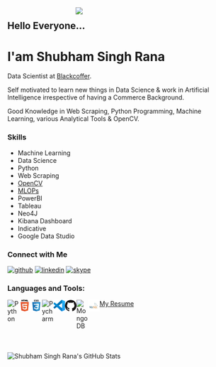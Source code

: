 <img align="right" width="350px" src="https://media2.giphy.com/media/7c8QeB0VMddFOuu4iR/giphy.gif?cid=ecf05e47moacnihxnkdk6n5c4u4c5re9p5gehrjne0e6kvsn&rid=giphy.gif&ct=g">
<!-- ![](https://media2.giphy.com/media/7c8QeB0VMddFOuu4iR/giphy.gif?cid=ecf05e47moacnihxnkdk6n5c4u4c5re9p5gehrjne0e6kvsn&rid=giphy.gif&ct=g) -->
<h2>Hello Everyone...</h2>
<h1>I'am Shubham Singh Rana</h1>

Data Scientist at [Blackcoffer](https://blackcoffer.com/).

Self motivated to learn new things in Data Science & work in Artificial Intelligence irrespective of having a Commerce Background.

Good Knowledge in Web Scraping, Python Programming, Machine Learning, various Analytical Tools & OpenCV.

### Skills

- Machine Learning
- Data Science
- Python
- Web Scraping
- [OpenCV](https://github.com/ssr-1998/OpenCV)
- [MLOPs](https://github.com/ssr-1998/Wine_Quality_MLOPs)
- PowerBI
- Tableau
- Neo4J
- Kibana Dashboard
- Indicative
- Google Data Studio

<!-- Machine Learning | Data Science | Python | Web Scraping | [OpenCV](https://github.com/ssr-1998/OpenCV) | [MLOPs](https://github.com/ssr-1998/Wine_Quality_MLOPs) | PowerBI | Tableau -->

<!-- ### Additional Informations

- 🔭 I’m currently working on [Food Recommendation System](https://github.com/ssr-1998/iNeuron_Food_Recommendation_Project_All_Files)
- 🌱 I’m currently learning [MLOPs](https://github.com/ssr-1998/Wine_Quality_MLOPs) & Artificial Intelligence -->

### Connect with Me

[<img src='https://cdn.jsdelivr.net/npm/simple-icons@3.0.1/icons/github.svg' alt='github' height='40'>](https://github.com/ssr-1998)  [<img src='https://image.flaticon.com/icons/png/512/174/174857.png' alt='linkedin' height='40'>](https://www.linkedin.com/in/linkedin.com/in/shubham-singh-rana-225744138/)  [<img src='https://image.flaticon.com/icons/png/512/187/187190.png' alt='skype' height='40'>](https://join.skype.com/invite/xlFLd4fGjK2l)  

### Languages and Tools:

<img align="left" alt="Python" title="Pyhton" width="26px" src="https://img.icons8.com/color/48/000000/python.png" />

<img align="left" alt="HTML5" title="HTML5" width="26px" src="https://raw.githubusercontent.com/github/explore/80688e429a7d4ef2fca1e82350fe8e3517d3494d/topics/html/html.png" />

<img align="left" alt="CSS3" title="CSS3" width="26px" src="https://raw.githubusercontent.com/github/explore/80688e429a7d4ef2fca1e82350fe8e3517d3494d/topics/css/css.png" />

<img align="left" alt="Pycharm" title="Pycharm" width="26px" src="https://blog.jetbrains.com/wp-content/uploads/2015/12/pycharm-PyCharm_400x400_Twitter_logo_white.png" />

<img align="left" alt="Visual Studio Code" title="Visual Studio Code" width="26px" src="https://raw.githubusercontent.com/github/explore/80688e429a7d4ef2fca1e82350fe8e3517d3494d/topics/visual-studio-code/visual-studio-code.png" />

<img align="left" alt="GitHub" title="Github" width="26px" src="https://raw.githubusercontent.com/github/explore/78df643247d429f6cc873026c0622819ad797942/topics/github/github.png" />

<img align="left" alt="MongoDB" title="MongoDB" width="26px" src="https://img.icons8.com/color/452/mongodb.png" />

<img align="left" alt="MySQL" title="MySQL" width="26px" src="https://raw.githubusercontent.com/github/explore/80688e429a7d4ef2fca1e82350fe8e3517d3494d/topics/mysql/mysql.png" />

[My Resume](https://drive.google.com/file/d/1dDkkG0Sx12uOl6Slmtu9uEGCnMC5GXlT/view?usp=sharing)

<br>
<h1></h1>
<br>

![Shubham Singh Rana's GitHub Stats](https://github-readme-stats.vercel.app/api?username=ssr-1998&show_icons=true&hide_border=true&count_private=true&hide=prs,issues&theme=vision-friendly-dark)
<!-- highcontrast -->

<!-- For Themes -->
<!-- https://github.com/anuraghazra/github-readme-stats/blob/master/themes/README.md -->
